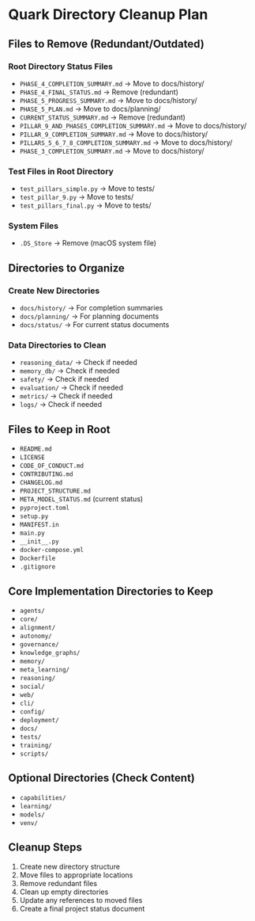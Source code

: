 # Quark Directory Cleanup Plan

## Files to Remove (Redundant/Outdated)

### Root Directory Status Files
- `PHASE_4_COMPLETION_SUMMARY.md` → Move to docs/history/
- `PHASE_4_FINAL_STATUS.md` → Remove (redundant)
- `PHASE_5_PROGRESS_SUMMARY.md` → Move to docs/history/
- `PHASE_5_PLAN.md` → Move to docs/planning/
- `CURRENT_STATUS_SUMMARY.md` → Remove (redundant)
- `PILLAR_9_AND_PHASES_COMPLETION_SUMMARY.md` → Move to docs/history/
- `PILLAR_9_COMPLETION_SUMMARY.md` → Move to docs/history/
- `PILLARS_5_6_7_8_COMPLETION_SUMMARY.md` → Move to docs/history/
- `PHASE_3_COMPLETION_SUMMARY.md` → Move to docs/history/

### Test Files in Root Directory
- `test_pillars_simple.py` → Move to tests/
- `test_pillar_9.py` → Move to tests/
- `test_pillars_final.py` → Move to tests/

### System Files
- `.DS_Store` → Remove (macOS system file)

## Directories to Organize

### Create New Directories
- `docs/history/` → For completion summaries
- `docs/planning/` → For planning documents
- `docs/status/` → For current status documents

### Data Directories to Clean
- `reasoning_data/` → Check if needed
- `memory_db/` → Check if needed
- `safety/` → Check if needed
- `evaluation/` → Check if needed
- `metrics/` → Check if needed
- `logs/` → Check if needed

## Files to Keep in Root
- `README.md`
- `LICENSE`
- `CODE_OF_CONDUCT.md`
- `CONTRIBUTING.md`
- `CHANGELOG.md`
- `PROJECT_STRUCTURE.md`
- `META_MODEL_STATUS.md` (current status)
- `pyproject.toml`
- `setup.py`
- `MANIFEST.in`
- `main.py`
- `__init__.py`
- `docker-compose.yml`
- `Dockerfile`
- `.gitignore`

## Core Implementation Directories to Keep
- `agents/`
- `core/`
- `alignment/`
- `autonomy/`
- `governance/`
- `knowledge_graphs/`
- `memory/`
- `meta_learning/`
- `reasoning/`
- `social/`
- `web/`
- `cli/`
- `config/`
- `deployment/`
- `docs/`
- `tests/`
- `training/`
- `scripts/`

## Optional Directories (Check Content)
- `capabilities/`
- `learning/`
- `models/`
- `venv/`

## Cleanup Steps
1. Create new directory structure
2. Move files to appropriate locations
3. Remove redundant files
4. Clean up empty directories
5. Update any references to moved files
6. Create a final project status document 
